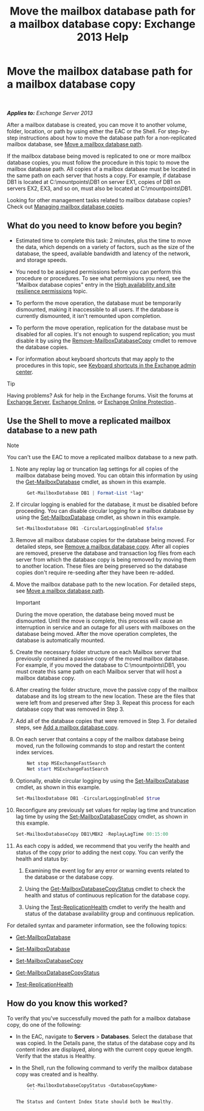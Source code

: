 ﻿---
title: 'Move the mailbox database path for a mailbox database copy: Exchange 2013 Help'
TOCTitle: Move the mailbox database path for a mailbox database copy
ms:assetid: 324f255c-d95d-4a8a-a134-c8cee5c5b9cb
ms:mtpsurl: https://technet.microsoft.com/en-us/library/Dd979782(v=EXCHG.150)
ms:contentKeyID: 48384952
ms.date: 12/09/2016
mtps_version: v=EXCHG.150
---

# Move the mailbox database path for a mailbox database copy

 

_**Applies to:** Exchange Server 2013_


After a mailbox database is created, you can move it to another volume, folder, location, or path by using either the EAC or the Shell. For step-by-step instructions about how to move the database path for a non-replicated mailbox database, see [Move a mailbox database path](manage-mailbox-databases-in-exchange-2013-exchange-2013-help.md).

If the mailbox database being moved is replicated to one or more mailbox database copies, you must follow the procedure in this topic to move the mailbox database path. All copies of a mailbox database must be located in the same path on each server that hosts a copy. For example, if database DB1 is located at C:\\mountpoints\\DB1 on server EX1, copies of DB1 on servers EX2, EX3, and so on, must also be located at C:\\mountpoints\\DB1.

Looking for other management tasks related to mailbox database copies? Check out [Managing mailbox database copies](managing-mailbox-database-copies-exchange-2013-help.md).

## What do you need to know before you begin?

  - Estimated time to complete this task: 2 minutes, plus the time to move the data, which depends on a variety of factors, such as the size of the database, the speed, available bandwidth and latency of the network, and storage speeds.

  - You need to be assigned permissions before you can perform this procedure or procedures. To see what permissions you need, see the "Mailbox database copies" entry in the [High availability and site resilience permissions](high-availability-and-site-resilience-permissions-exchange-2013-help.md) topic.

  - To perform the move operation, the database must be temporarily dismounted, making it inaccessible to all users. If the database is currently dismounted, it isn't remounted upon completion.

  - To perform the move operation, replication for the database must be disabled for all copies. It's not enough to suspend replication; you must disable it by using the [Remove-MailboxDatabaseCopy](https://technet.microsoft.com/en-us/library/dd335119\(v=exchg.150\)) cmdlet to remove the database copies.

  - For information about keyboard shortcuts that may apply to the procedures in this topic, see [Keyboard shortcuts in the Exchange admin center](keyboard-shortcuts-in-the-exchange-admin-center-2013-help.md).


> [!TIP]
> Having problems? Ask for help in the Exchange forums. Visit the forums at <A href="https://go.microsoft.com/fwlink/p/?linkid=60612">Exchange Server</A>, <A href="https://go.microsoft.com/fwlink/p/?linkid=267542">Exchange Online</A>, or <A href="https://go.microsoft.com/fwlink/p/?linkid=285351">Exchange Online Protection</A>..



## Use the Shell to move a replicated mailbox database to a new path


> [!NOTE]
> You can't use the EAC to move a replicated mailbox database to a new path.



1.  Note any replay lag or truncation lag settings for all copies of the mailbox database being moved. You can obtain this information by using the [Get-MailboxDatabase](https://technet.microsoft.com/en-us/library/bb124924\(v=exchg.150\)) cmdlet, as shown in this example.
    
    ```powershell
        Get-MailboxDatabase DB1 | Format-List *lag*
    ```

2.  If circular logging is enabled for the database, it must be disabled before proceeding. You can disable circular logging for a mailbox database by using the [Set-MailboxDatabase](https://technet.microsoft.com/en-us/library/bb123971\(v=exchg.150\)) cmdlet, as shown in this example.
    
    ```powershell
    Set-MailboxDatabase DB1 -CircularLoggingEnabled $false
    ```

3.  Remove all mailbox database copies for the database being moved. For detailed steps, see [Remove a mailbox database copy](remove-a-mailbox-database-copy-exchange-2013-help.md). After all copies are removed, preserve the database and transaction log files from each server from which the database copy is being removed by moving them to another location. These files are being preserved so the database copies don't require re-seeding after they have been re-added.

4.  Move the mailbox database path to the new location. For detailed steps, see [Move a mailbox database path](manage-mailbox-databases-in-exchange-2013-exchange-2013-help.md).
    

    > [!IMPORTANT]
    > During the move operation, the database being moved must be dismounted. Until the move is complete, this process will cause an interruption in service and an outage for all users with mailboxes on the database being moved. After the move operation completes, the database is automatically mounted.



5.  Create the necessary folder structure on each Mailbox server that previously contained a passive copy of the moved mailbox database. For example, if you moved the database to C:\\mountpoints\\DB1, you must create this same path on each Mailbox server that will host a mailbox database copy.

6.  After creating the folder structure, move the passive copy of the mailbox database and its log stream to the new location. These are the files that were left from and preserved after Step 3. Repeat this process for each database copy that was removed in Step 3.

7.  Add all of the database copies that were removed in Step 3. For detailed steps, see [Add a mailbox database copy](add-a-mailbox-database-copy-exchange-2013-help.md).

8.  On each server that contains a copy of the mailbox database being moved, run the following commands to stop and restart the content index services.

    ```powershell
        Net stop MSExchangeFastSearch
        Net start MSExchangeFastSearch
    ```
9.  Optionally, enable circular logging by using the [Set-MailboxDatabase](https://technet.microsoft.com/en-us/library/bb123971\(v=exchg.150\)) cmdlet, as shown in this example.
    
    ```powershell
    Set-MailboxDatabase DB1 -CircularLoggingEnabled $true
    ```

10. Reconfigure any previously set values for replay lag time and truncation lag time by using the [Set-MailboxDatabaseCopy](https://technet.microsoft.com/en-us/library/dd298104\(v=exchg.150\)) cmdlet, as shown in this example.
    
    ```powershell
    Set-MailboxDatabaseCopy DB1\MBX2 -ReplayLagTime 00:15:00
    ```

11. As each copy is added, we recommend that you verify the health and status of the copy prior to adding the next copy. You can verify the health and status by:
    
    1.  Examining the event log for any error or warning events related to the database or the database copy.
    
    2.  Using the [Get-MailboxDatabaseCopyStatus](https://technet.microsoft.com/en-us/library/dd298044\(v=exchg.150\)) cmdlet to check the health and status of continuous replication for the database copy.
    
    3.  Using the [Test-ReplicationHealth](https://technet.microsoft.com/en-us/library/bb691314\(v=exchg.150\)) cmdlet to verify the health and status of the database availability group and continuous replication.

For detailed syntax and parameter information, see the following topics:

  - [Get-MailboxDatabase](https://technet.microsoft.com/en-us/library/bb124924\(v=exchg.150\))

  - [Set-MailboxDatabase](https://technet.microsoft.com/en-us/library/bb123971\(v=exchg.150\))

  - [Set-MailboxDatabaseCopy](https://technet.microsoft.com/en-us/library/dd298104\(v=exchg.150\))

  - [Get-MailboxDatabaseCopyStatus](https://technet.microsoft.com/en-us/library/dd298044\(v=exchg.150\))

  - [Test-ReplicationHealth](https://technet.microsoft.com/en-us/library/bb691314\(v=exchg.150\))

## How do you know this worked?

To verify that you've successfully moved the path for a mailbox database copy, do one of the following:

  - In the EAC, navigate to **Servers** \> **Databases**. Select the database that was copied. In the Details pane, the status of the database copy and its content index are displayed, along with the current copy queue length. Verify that the status is Healthy.

  - In the Shell, run the following command to verify the mailbox database copy was created and is healthy.
    
    ```powershell
        Get-MailboxDatabaseCopyStatus <DatabaseCopyName>
        ```
    
    The Status and Content Index State should both be Healthy.

